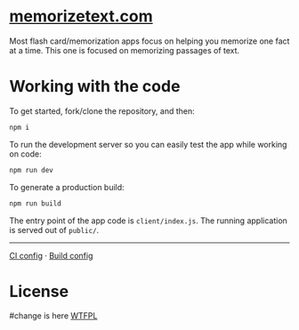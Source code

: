 # [memorizetext.com](https://memorizetext.com)

Most flash card/memorization apps focus on helping you memorize one fact at a time.  This one is focused on memorizing passages of text.

# Working with the code

To get started, fork/clone the repository, and then:

```sh
npm i
```

To run the development server so you can easily test the app while working on code:

```sh
npm run dev
```

To generate a production build:

```sh
npm run build
```

The entry point of the app code is `client/index.js`.  The running application is served out of `public/`.

---

[CI config](./.travis.yml) · [Build config](./rollup.config.js)

# License
#change is here
[WTFPL](https://wtfpl2.com)
